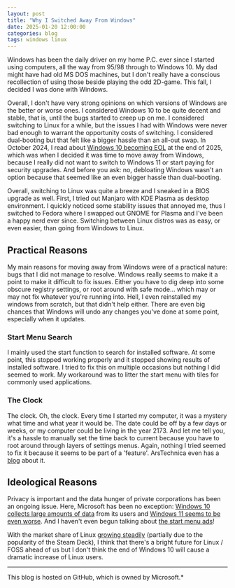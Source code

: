 ```yaml
---
layout: post
title: "Why I Switched Away From Windows"
date: 2025-01-20 12:00:00
categories: blog
tags: windows linux
---
```


Windows has been the daily driver on my home P.C. ever since I started using computers, all the way from 95/98 through to Windows 10. My dad might have had old MS DOS machines, but I don't really have a conscious recollection of using those beside playing the odd 2D-game. This fall, I decided I was done with Windows.

<!-- more -->

Overall, I don't have very strong opinions on which versions of Windows are the better or worse ones. I considered Windows 10 to be quite decent and stable, that is, until the bugs started to creep up on me. I considered switching to Linux for a while, but the issues I had with Windows were never bad enough to warrant the opportunity costs of switching. I considered dual-booting but that felt like a bigger hassle than an all-out swap. In October 2024, I read about [Windows 10 becoming EOL](https://learn.microsoft.com/en-us/lifecycle/products/windows-10-home-and-pro) at the end of 2025, which was when I decided it was time to move away from Windows, because I really did not want to switch to Windows 11 or start paying for security upgrades. And before you ask: no, debloating Windows wasn't an option because that seemed like an even bigger hassle than dual-booting.

Overall, switching to Linux was quite a breeze and I sneaked in a BIOS upgrade as well. First, I tried out Manjaro with KDE Plasma as desktop environment. I quickly noticed some stability issues that annoyed me, thus I switched to Fedora where I swapped out GNOME for Plasma and I've been a happy nerd ever since. Switching between Linux distros was as easy, or even easier, than going from Windows to Linux.

## Practical Reasons

My main reasons for moving away from Windows were of a practical nature: bugs that I did not manage to resolve. Windows really seems to make it a point to make it difficult to fix issues. Either you have to dig deep into some obscure registry settings, or root around with safe mode... which may or may not fix whatever you're running into. Hell, I even reinstalled my windows from scratch, but that didn't help either. There are even big chances that Windows will undo any changes you've done at some point, especially when it updates. 

### Start Menu Search

I mainly used the start function to search for installed software. At some point, this stopped working properly and it stopped showing results of installed software. I tried to fix this on multiple occasions but nothing I did seemed to work. My workaround was to litter the start menu with tiles for commonly used applications.

### The Clock

The clock. Oh, the clock. Every time I started my computer, it was a mystery what time and what year it would be. The date could be off by a few days or weeks, or my computer could be living in the year 2173. And let me tell you, it's a hassle to manually set the time back to current because you have to root around through layers of settings menus. Again, nothing I tried seemed to fix it because it seems to be part of a 'feature'. ArsTechnica even has a [blog](https://arstechnica.com/security/2023/08/windows-feature-that-resets-system-clocks-based-on-random-data-is-wreaking-havoc/) about it.

## Ideological Reasons

Privacy is important and the data hunger of private corporations has been an ongoing issue. Here, Microsoft has been no exception: [Windows 10 collects large amounts of data](https://www.emsisoft.com/en/blog/18770/the-truth-about-windows-10-spying-on-almost-everything-you-do/) from its users and [Windows 11 seems to be even worse](https://www.techspot.com/news/97535-windows-11-spyware-machine-out-users-control.html). And I haven't even begun talking about [the start menu ads](https://www.pcmag.com/news/microsoft-pushes-start-menu-ads-to-windows-11-users)!

With the market share of Linux [growing steadily](https://www.tomshardware.com/software/linux/linux-market-share-approaching-45-for-first-time-could-hit-5-by-1q25) (partially due to the popularity of the Steam Deck), I think that there's a bright future for Linux / FOSS ahead of us but I don't think the end of Windows 10 will cause a dramatic increase of Linux users.

---

This blog is hosted on GitHub, which is owned by Microsoft.*
